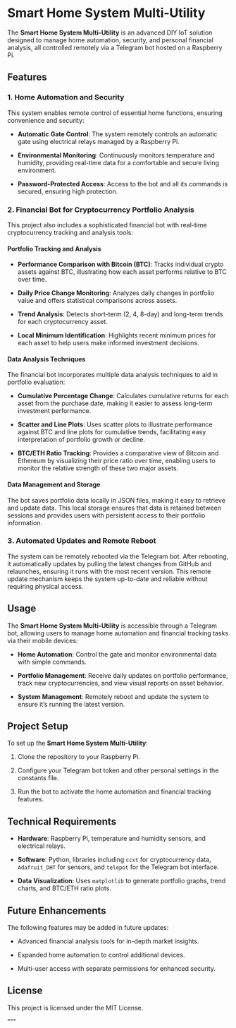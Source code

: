 # Smart Home System Multi-Utility



The **Smart Home System Multi-Utility** is an advanced DIY IoT solution designed to manage home automation, security, and personal financial analysis, all controlled remotely via a Telegram bot hosted on a Raspberry Pi.



## Features



### 1. Home Automation and Security

This system enables remote control of essential home functions, ensuring convenience and security:



- **Automatic Gate Control**: The system remotely controls an automatic gate using electrical relays managed by a Raspberry Pi.

- **Environmental Monitoring**: Continuously monitors temperature and humidity, providing real-time data for a comfortable and secure living environment.

- **Password-Protected Access**: Access to the bot and all its commands is secured, ensuring high protection.



### 2. Financial Bot for Cryptocurrency Portfolio Analysis

This project also includes a sophisticated financial bot with real-time cryptocurrency tracking and analysis tools:



#### Portfolio Tracking and Analysis

- **Performance Comparison with Bitcoin (BTC)**: Tracks individual crypto assets against BTC, illustrating how each asset performs relative to BTC over time.

- **Daily Price Change Monitoring**: Analyzes daily changes in portfolio value and offers statistical comparisons across assets.

- **Trend Analysis**: Detects short-term (2, 4, 8-day) and long-term trends for each cryptocurrency asset.

- **Local Minimum Identification**: Highlights recent minimum prices for each asset to help users make informed investment decisions.



#### Data Analysis Techniques

The financial bot incorporates multiple data analysis techniques to aid in portfolio evaluation:



- **Cumulative Percentage Change**: Calculates cumulative returns for each asset from the purchase date, making it easier to assess long-term investment performance.

- **Scatter and Line Plots**: Uses scatter plots to illustrate performance against BTC and line plots for cumulative trends, facilitating easy interpretation of portfolio growth or decline.

- **BTC/ETH Ratio Tracking**: Provides a comparative view of Bitcoin and Ethereum by visualizing their price ratio over time, enabling users to monitor the relative strength of these two major assets.



#### Data Management and Storage

The bot saves portfolio data locally in JSON files, making it easy to retrieve and update data. This local storage ensures that data is retained between sessions and provides users with persistent access to their portfolio information.



### 3. Automated Updates and Remote Reboot

The system can be remotely rebooted via the Telegram bot. After rebooting, it automatically updates by pulling the latest changes from GitHub and relaunches, ensuring it runs with the most recent version. This remote update mechanism keeps the system up-to-date and reliable without requiring physical access.



## Usage



The **Smart Home System Multi-Utility** is accessible through a Telegram bot, allowing users to manage home automation and financial tracking tasks via their mobile devices:



- **Home Automation**: Control the gate and monitor environmental data with simple commands.

- **Portfolio Management**: Receive daily updates on portfolio performance, track new cryptocurrencies, and view visual reports on asset behavior.

- **System Management**: Remotely reboot and update the system to ensure it’s running the latest version.



## Project Setup



To set up the **Smart Home System Multi-Utility**:



1. Clone the repository to your Raspberry Pi.

2. Configure your Telegram bot token and other personal settings in the constants file.

3. Run the bot to activate the home automation and financial tracking features.



## Technical Requirements



- **Hardware**: Raspberry Pi, temperature and humidity sensors, and electrical relays.

- **Software**: Python, libraries including `ccxt` for cryptocurrency data, `Adafruit_DHT` for sensors, and `telepot` for the Telegram bot interface.

- **Data Visualization**: Uses `matplotlib` to generate portfolio graphs, trend charts, and BTC/ETH ratio plots.



## Future Enhancements

The following features may be added in future updates:



- Advanced financial analysis tools for in-depth market insights.

- Expanded home automation to control additional devices.

- Multi-user access with separate permissions for enhanced security.



## License

This project is licensed under the MIT License.

"""


